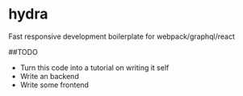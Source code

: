 # hydra
Fast responsive development boilerplate for webpack/graphql/react

##TODO
- Turn this code into a tutorial on writing it self
- Write an backend
- Write some frontend
